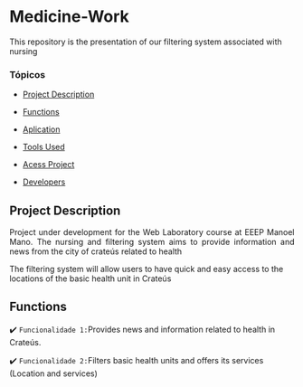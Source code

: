 # Medicine-Work
This repository is the presentation of our filtering system associated with nursing

### Tópicos 

- [Project Description](#Project-Description)

- [Functions](#functions)

- [Aplication](#aplication)

- [Tools Used](#tools)

- [Acess Project](#acess)

- [Developers](#devs)



## Project Description

<p align="justify">
Project under development for the Web Laboratory course at EEEP Manoel Mano. The nursing and filtering system aims to provide information and news from the city of crateús related to health


The filtering system will allow users to have quick and easy access to the locations of the basic health unit in Crateús
</p>

## Functions

:heavy_check_mark: `Funcionalidade 1:`Provides news and information related to health in Crateús.

:heavy_check_mark: `Funcionalidade 2:`Filters basic health units
and offers its services (Location and services) 
